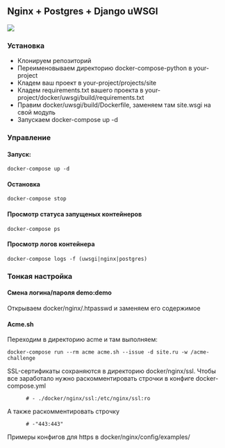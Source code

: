 ## Nginx + Postgres + Django uWSGI

![](https://github.com/rhamdeew/docker-compose-python/workflows/Docker%20Image%20CI/badge.svg)

### Установка

- Клонируем репозиторий
- Переименовываем директорию docker-compose-python в your-project
- Кладем ваш проект в your-project/projects/site
- Кладем requirements.txt вашего проекта в your-project/docker/uwsgi/build/requirements.txt
- Правим docker/uwsgi/build/Dockerfile, заменяем там site.wsgi на свой модуль
- Запускаем docker-compose up -d


### Управление


#### Запуск:

```
docker-compose up -d
```


#### Остановка

```
docker-compose stop
```


#### Просмотр статуса запущеных контейнеров

```
docker-compose ps
```


#### Просмотр логов контейнера

```
docker-compose logs -f (uwsgi|nginx|postgres)
```


### Тонкая настройка

#### Смена логина/пароля demo:demo

Открываем docker/nginx/.htpasswd и заменяем его содержимое

#### Acme.sh

Переходим в директорию acme и там выполняем:

```
docker-compose run --rm acme acme.sh --issue -d site.ru -w /acme-challenge
```

SSL-сертификаты сохраняются в директорию docker/nginx/ssl. Чтобы все заработало нужно раскомментировать
строчки в конфиге docker-compose.yml

```
      # - ./docker/nginx/ssl:/etc/nginx/ssl:ro
```

А также раскомментировать строчку

```
      # -"443:443"
```

Примеры конфигов для https в docker/nginx/config/examples/
